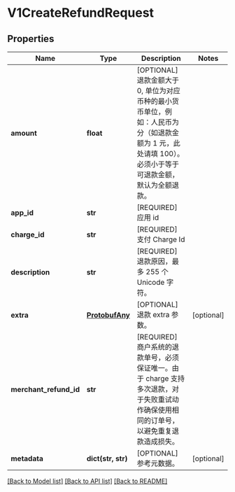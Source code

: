 # V1CreateRefundRequest

## Properties
Name | Type | Description | Notes
------------ | ------------- | ------------- | -------------
**amount** | **float** | [OPTIONAL] 退款金额大于 0, 单位为对应币种的最小货币单位，例如：人民币为分（如退款金额为 1 元，此处请填 100）。必须小于等于可退款金额，默认为全额退款。 | 
**app_id** | **str** | [REQUIRED] 应用 id | 
**charge_id** | **str** | [REQUIRED] 支付 Charge Id | 
**description** | **str** | [REQUIRED] 退款原因，最多 255 个 Unicode 字符。 | 
**extra** | [**ProtobufAny**](ProtobufAny.md) | [OPTIONAL] 退款 extra 参数。 | [optional] 
**merchant_refund_id** | **str** | [REQUIRED] 商户系统的退款单号，必须保证唯一。由于 charge 支持多次退款，对于失败重试动作确保使用相同的订单号，以避免重复退款造成损失。 | 
**metadata** | **dict(str, str)** | [OPTIONAL] 参考元数据。 | [optional] 

[[Back to Model list]](../README.md#documentation-for-models) [[Back to API list]](../README.md#documentation-for-api-endpoints) [[Back to README]](../README.md)


